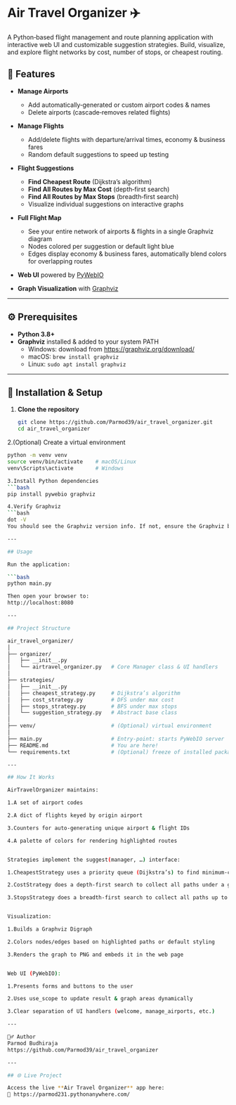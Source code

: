 # Air Travel Organizer ✈️

A Python‑based flight management and route planning application with interactive web UI and customizable suggestion strategies. Build, visualize, and explore flight networks by cost, number of stops, or cheapest routing.


## 🌟 Features

- **Manage Airports**  
  - Add automatically‑generated or custom airport codes & names  
  - Delete airports (cascade‑removes related flights)

- **Manage Flights**  
  - Add/delete flights with departure/arrival times, economy & business fares  
  - Random default suggestions to speed up testing

- **Flight Suggestions**  
  - **Find Cheapest Route** (Dijkstra’s algorithm)  
  - **Find All Routes by Max Cost** (depth‑first search)  
  - **Find All Routes by Max Stops** (breadth‑first search)  
  - Visualize individual suggestions on interactive graphs

- **Full Flight Map**  
  - See your entire network of airports & flights in a single Graphviz diagram  
  - Nodes colored per suggestion or default light blue  
  - Edges display economy & business fares, automatically blend colors for overlapping routes

- **Web UI** powered by [PyWebIO](https://github.com/pywebio/PyWebIO)  
- **Graph Visualization** with [Graphviz](https://graphviz.org)

---


## ⚙️ Prerequisites

- **Python 3.8+**  
- **Graphviz** installed & added to your system PATH  
  - Windows: download from https://graphviz.org/download/  
  - macOS: `brew install graphviz`  
  - Linux: `sudo apt install graphviz`  

---

## 🚀 Installation & Setup

1. **Clone the repository**  
   ```bash
   git clone https://github.com/Parmod39/air_travel_organizer.git
   cd air_travel_organizer

2.(Optional) Create a virtual environment
   ```bash
   python -m venv venv
   source venv/bin/activate    # macOS/Linux
   venv\Scripts\activate       # Windows

3.Install Python dependencies
  ```bash
  pip install pywebio graphviz

4.Verify Graphviz
  ```bash
  dot -V
You should see the Graphviz version info. If not, ensure the Graphviz bin folder is in your PATH.

---

## Usage

Run the application:

  ```bash
  python main.py

Then open your browser to:
  http://localhost:8080

---

## Project Structure

air_travel_organizer/
│
├── organizer/                  
│   ├── __init__.py             
│   └── airtravel_organizer.py   # Core Manager class & UI handlers
│
├── strategies/                 
│   ├── __init__.py             
│   ├── cheapest_strategy.py     # Dijkstra’s algorithm
│   ├── cost_strategy.py         # DFS under max cost
│   ├── stops_strategy.py        # BFS under max stops
│   └── suggestion_strategy.py   # Abstract base class
│
├── venv/                        # (Optional) virtual environment
│
├── main.py                      # Entry‑point: starts PyWebIO server
├── README.md                    # You are here!
└── requirements.txt             # (Optional) freeze of installed packages

---

## How It Works

AirTravelOrganizer maintains:

1.A set of airport codes

2.A dict of flights keyed by origin airport

3.Counters for auto‑generating unique airport & flight IDs

4.A palette of colors for rendering highlighted routes


Strategies implement the suggest(manager, …) interface:

1.CheapestStrategy uses a priority queue (Dijkstra’s) to find minimum‑cost path.

2.CostStrategy does a depth‑first search to collect all paths under a given cost.

3.StopsStrategy does a breadth‑first search to collect all paths up to a max number of stops.


Visualization:

1.Builds a Graphviz Digraph

2.Colors nodes/edges based on highlighted paths or default styling

3.Renders the graph to PNG and embeds it in the web page


Web UI (PyWebIO):

1.Presents forms and buttons to the user

2.Uses use_scope to update result & graph areas dynamically

3.Clear separation of UI handlers (welcome, manage_airports, etc.)

---

🙋‍♂️ Author
Parmod Budhiraja
https://github.com/Parmod39/air_travel_organizer

---

## 🌐 Live Project

Access the live **Air Travel Organizer** app here:  
🔗 https://parmod231.pythonanywhere.com/
	
